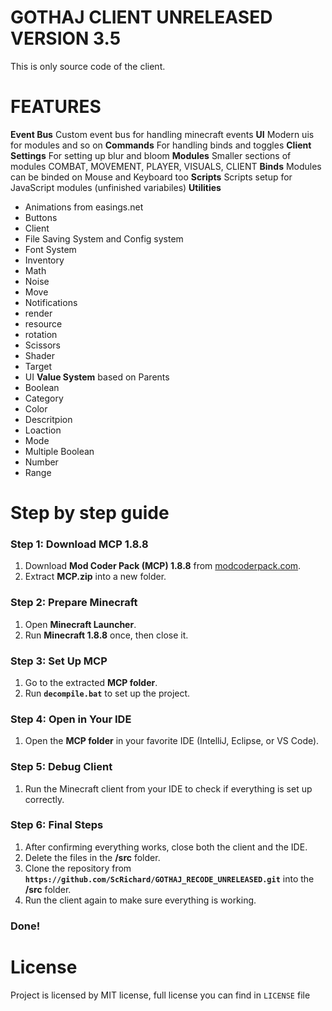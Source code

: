 # GOTHAJ CLIENT UNRELEASED VERSION 3.5

This is only source code of the client.

# FEATURES
**Event Bus** Custom event bus for handling minecraft events
**UI** Modern uis for modules and so on
**Commands** For handling binds and toggles
**Client Settings** For setting up blur and bloom
**Modules** Smaller sections of modules COMBAT, MOVEMENT, PLAYER, VISUALS, CLIENT
**Binds** Modules can be binded on Mouse and Keyboard too
**Scripts** Scripts setup for JavaScript modules (unfinished variabiles)
**Utilities**
- Animations from easings.net
- Buttons
- Client
- File Saving System and Config system
- Font System
- Inventory
- Math
- Noise
- Move
- Notifications
- render
- resource
- rotation
- Scissors
- Shader
- Target
- UI
**Value System** based on Parents
- Boolean
- Category
- Color
- Descritpion
- Loaction
- Mode
- Multiple Boolean
- Number
- Range

# Step by step guide

### Step 1: Download MCP 1.8.8
1. Download **Mod Coder Pack (MCP) 1.8.8** from [modcoderpack.com](https://www.modcoderpack.com).
2. Extract **MCP.zip** into a new folder.

### Step 2: Prepare Minecraft
1. Open **Minecraft Launcher**.
2. Run **Minecraft 1.8.8** once, then close it.

### Step 3: Set Up MCP
1. Go to the extracted **MCP folder**.
2. Run **`decompile.bat`** to set up the project.

### Step 4: Open in Your IDE
1. Open the **MCP folder** in your favorite IDE (IntelliJ, Eclipse, or VS Code).

### Step 5: Debug Client
1. Run the Minecraft client from your IDE to check if everything is set up correctly.

### Step 6: Final Steps
1. After confirming everything works, close both the client and the IDE.
2. Delete the files in the **/src** folder.
3. Clone the repository from **`https://github.com/ScRichard/GOTHAJ_RECODE_UNRELEASED.git`** into the **/src** folder.
4. Run the client again to make sure everything is working.

### Done!


# License
Project is licensed by MIT license, full license you can find in ```LICENSE``` file
